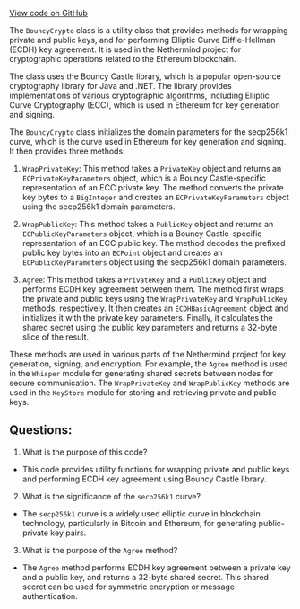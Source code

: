 [View code on GitHub](https://github.com/NethermindEth/nethermind/src/Nethermind/Nethermind.Crypto/BouncyCrypto.cs)

The `BouncyCrypto` class is a utility class that provides methods for wrapping private and public keys, and for performing Elliptic Curve Diffie-Hellman (ECDH) key agreement. It is used in the Nethermind project for cryptographic operations related to the Ethereum blockchain.

The class uses the Bouncy Castle library, which is a popular open-source cryptography library for Java and .NET. The library provides implementations of various cryptographic algorithms, including Elliptic Curve Cryptography (ECC), which is used in Ethereum for key generation and signing.

The `BouncyCrypto` class initializes the domain parameters for the secp256k1 curve, which is the curve used in Ethereum for key generation and signing. It then provides three methods:

1. `WrapPrivateKey`: This method takes a `PrivateKey` object and returns an `ECPrivateKeyParameters` object, which is a Bouncy Castle-specific representation of an ECC private key. The method converts the private key bytes to a `BigInteger` and creates an `ECPrivateKeyParameters` object using the secp256k1 domain parameters.

2. `WrapPublicKey`: This method takes a `PublicKey` object and returns an `ECPublicKeyParameters` object, which is a Bouncy Castle-specific representation of an ECC public key. The method decodes the prefixed public key bytes into an `ECPoint` object and creates an `ECPublicKeyParameters` object using the secp256k1 domain parameters.

3. `Agree`: This method takes a `PrivateKey` and a `PublicKey` object and performs ECDH key agreement between them. The method first wraps the private and public keys using the `WrapPrivateKey` and `WrapPublicKey` methods, respectively. It then creates an `ECDHBasicAgreement` object and initializes it with the private key parameters. Finally, it calculates the shared secret using the public key parameters and returns a 32-byte slice of the result.

These methods are used in various parts of the Nethermind project for key generation, signing, and encryption. For example, the `Agree` method is used in the `Whisper` module for generating shared secrets between nodes for secure communication. The `WrapPrivateKey` and `WrapPublicKey` methods are used in the `KeyStore` module for storing and retrieving private and public keys.
## Questions: 
 1. What is the purpose of this code?
- This code provides utility functions for wrapping private and public keys and performing ECDH key agreement using Bouncy Castle library.

2. What is the significance of the `secp256k1` curve?
- The `secp256k1` curve is a widely used elliptic curve in blockchain technology, particularly in Bitcoin and Ethereum, for generating public-private key pairs.

3. What is the purpose of the `Agree` method?
- The `Agree` method performs ECDH key agreement between a private key and a public key, and returns a 32-byte shared secret. This shared secret can be used for symmetric encryption or message authentication.